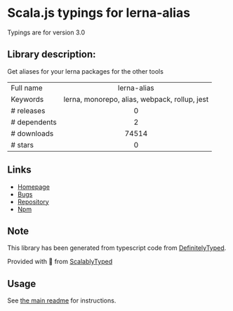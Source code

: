 
# Scala.js typings for lerna-alias

Typings are for version 3.0

## Library description:
Get aliases for your lerna packages for the other tools

|                    |                 |
| ------------------ | :-------------: |
| Full name          | lerna-alias |
| Keywords           | lerna, monorepo, alias, webpack, rollup, jest |
| # releases         | 0 |
| # dependents       | 2 |
| # downloads        | 74514 |
| # stars            | 0 |

## Links
- [Homepage](https://github.com/Andarist/lerna-alias#readme)
- [Bugs](https://github.com/Andarist/lerna-alias/issues)
- [Repository](https://github.com/Andarist/lerna-alias)
- [Npm](https://www.npmjs.com/package/lerna-alias)
    


## Note
This library has been generated from typescript code from [DefinitelyTyped](https://definitelytyped.org).

Provided with :purple_heart: from [ScalablyTyped](https://github.com/oyvindberg/ScalablyTyped)

## Usage
See [the main readme](../../readme.md) for instructions.


